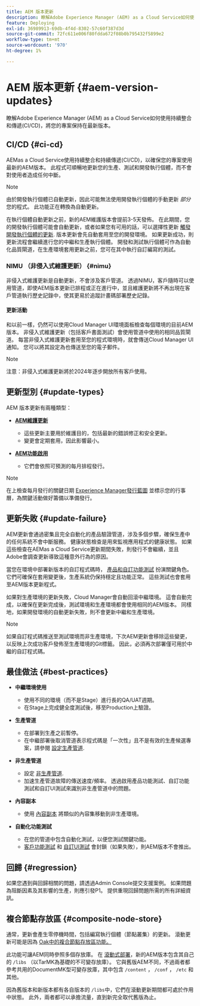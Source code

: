 ```yaml
---
title: AEM 版本更新
description: 瞭解Adobe Experience Manager (AEM) as a Cloud Service如何使用持續整合和傳遞(CI/CD)，將您的專案保持在最新版本。
feature: Deploying
exl-id: 36989913-69db-4f4d-8302-57c60f387d3d
source-git-commit: 72fc611e006f80fdda672f08b0b795432f5899e2
workflow-type: tm+mt
source-wordcount: '970'
ht-degree: 1%

---
```



# AEM 版本更新 {#aem-version-updates}

瞭解Adobe Experience Manager (AEM) as a Cloud Service如何使用持續整合和傳遞(CI/CD)，將您的專案保持在最新版本。

## CI/CD {#ci-cd}

AEMas a Cloud Service使用持續整合和持續傳遞(CI/CD)，以確保您的專案使用最新的AEM版本。 此程式可順暢地更新您的生產、測試和開發執行個體，而不會對使用者造成任何中斷。

>[!NOTE]
> 由於開發執行個體已自動更新，因此可能無法使用開發執行個體的手動更新 _部分_ 您的程式。 此功能正在轉換為自動更新。

在執行個體自動更新之前，新的AEM維護版本會提前3-5天發佈。 在此期間，您的開發執行個體可能會自動更新，或者如果您有可用的話，可以選擇性更新 [觸發開發執行個體的更新](/help/implementing/cloud-manager/manage-environments.md#updating-dev-environment). 版本更新會先自動套用至您的開發環境。 如果更新成功，則更新流程會繼續進行您的中繼和生產執行個體。 開發和測試執行個體可作為自動化品質閘道，在生產環境套用更新之前，您可在其中執行自訂編寫的測試。

### NIMU （非侵入式維護更新） {#nimu}

非侵入式維護更新是自動更新，不會涉及客戶管道。
透過NIMU，客戶隨時可以使用管道，即使AEM版本更新已排程或正在進行中，並且維護更新將不再出現在客戶管道執行歷史記錄中，使其更易於追蹤計畫碼部署歷史記錄。

#### 更新活動

和以前一樣，仍然可以使用Cloud Manager UI環境面板檢查每個環境的目前AEM版本。 非侵入式維護更新（包括客戶書面測試）會使用管道中使用的相同品質閘道。
每當非侵入式維護更新套用至您的程式環境時，就會傳送Cloud Manager UI通知。 您可以將其設定為也傳送至您的電子郵件。

>[!NOTE]
>
> 注意：非侵入式維護更新將於2024年逐步開放所有客戶使用。


## 更新型別 {#update-types}

AEM 版本更新有兩種類型：

* [**AEM維護更新**](/help/release-notes/maintenance/latest.md)

   * 這些更新主要用於維護目的，包括最新的錯誤修正和安全更新。
   * 變更會定期套用，因此影響最小。

* [**AEM功能啟用**](/help/release-notes/release-notes-cloud/release-notes-current.md)

   * 它們會依照可預測的每月排程發行。

>[!NOTE]
>
> 在上檢查每月發行的關鍵日期 [Experience Manager發行藍圖](https://experienceleague.adobe.com/docs/experience-manager-release-information/aem-release-updates/update-releases-roadmap.html#aem-as-cloud-service) 並標示您的行事曆，為關鍵活動做好籌備以準備發行。

## 更新失敗 {#update-failure}

AEM更新會通過密集且完全自動化的產品驗證管道，涉及多個步驟，確保生產中的任何系統不會中斷服務。 健康狀態檢查是用來監視應用程式的健康狀態。 如果這些檢查在AEMas a Cloud Service更新期間失敗，則發行不會繼續，並且Adobe會調查更新導致這種意外行為的原因。

當您在環境中部署新版本的自訂程式碼時， [產品和自訂功能測試](/help/implementing/cloud-manager/overview-test-results.md#functional-testing) 扮演關鍵角色。 它們可確保在套用變更後，生產系統仍保持穩定且功能正常。 這些測試也會套用至AEM版本更新程式。

如果對生產環境的更新失敗，Cloud Manager會自動回滾中繼環境。 這會自動完成，以確保在更新完成後，測試環境和生產環境都會使用相同的AEM版本。
同樣地，如果開發環境的自動更新失敗，則不會更新中繼和生產環境。

>[!NOTE]
>
>如果自訂程式碼推送至測試環境而非生產環境，下次AEM更新會移除這些變更，以反映上次成功客戶發佈至生產環境的Git標籤。 因此，必須再次部署僅可用於中繼的自訂程式碼。

## 最佳做法 {#best-practices}

* **中繼環境使用**
   * 使用不同的環境（而不是Stage）進行長的QA/UAT週期。
   * 在Stage上完成健全度測試後，移至Production上驗證。

* **生產管道**
   * 在部署到生產之前暫停。
   * 在中繼部署後取消管道表示程式碼是「一次性」且不是有效的生產候選專案，請參閱 [設定生產管道](/help/implementing/cloud-manager/configuring-pipelines/configuring-production-pipelines.md).

* **非生產管道**
   * 設定 [非生產管道](/help/implementing/cloud-manager/configuring-pipelines/configuring-non-production-pipelines.md#full-stack-code).
   * 加速生產管道故障的傳送速度/頻率。 透過啟用產品功能測試、自訂功能測試和自訂UI測試來識別非生產管道中的問題。

* **內容副本**
   * 使用 [內容副本](/help/implementing/developing/tools/content-copy.md) 將類似的內容集移動到非生產環境。

* **自動化功能測試**
   * 在您的管道中包含自動化測試，以便您測試關鍵功能。
   * [客戶功能測試](/help/implementing/cloud-manager/functional-testing.md#custom-functional-testing) 和 [自訂UI測試](/help/implementing/cloud-manager/functional-testing.md#custom-ui-testing) 會封鎖（如果失敗），則AEM版本不會推出。

## 回歸 {#regression}

如果您遇到與回歸相關的問題，請透過Admin Console提交支援案例。 如果問題為阻斷因素及其影響的生產，則應引發P1。 提供重現回歸問題所需的所有詳細資訊。

## 複合節點存放區 {#composite-node-store}

通常，更新會產生零停機時間，包括編寫執行個體（節點叢集）的更新。 滾動更新可能是因為 [Oak中的複合節點存放區功能。](https://jackrabbit.apache.org/oak/docs/nodestore/compositens.html)

此功能可讓AEM同時參照多個存放庫。 在 [滾動式部署](/help/implementing/deploying/overview.md#how-rolling-deployments-work)，新的AEM版本包含其自己的 `/libs` （以TarMK為基礎的不可變存放庫）。 它與舊版AEM不同，不過兩者都參考共用的DocumentMK型可變存放庫，其中包含 `/content` ， `/conf` ， `/etc` 和其他。

因為舊版本和新版本都有各自版本的 `/libs`中，它們在滾動更新期間都可處於作用中狀態。 此外，兩者都可以承擔流量，直到新完全取代舊版為止。
